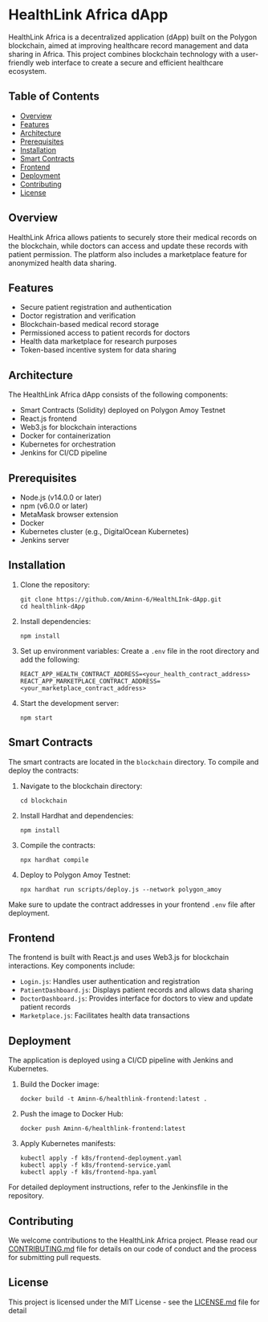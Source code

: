 # HealthLink Africa dApp

HealthLink Africa is a decentralized application (dApp) built on the Polygon blockchain, aimed at improving healthcare record management and data sharing in Africa. This project combines blockchain technology with a user-friendly web interface to create a secure and efficient healthcare ecosystem.

## Table of Contents

- [Overview](#overview)
- [Features](#features)
- [Architecture](#architecture)
- [Prerequisites](#prerequisites)
- [Installation](#installation)
- [Smart Contracts](#smart-contracts)
- [Frontend](#frontend)
- [Deployment](#deployment)
- [Contributing](#contributing)
- [License](#license)

## Overview

HealthLink Africa allows patients to securely store their medical records on the blockchain, while doctors can access and update these records with patient permission. The platform also includes a marketplace feature for anonymized health data sharing.

## Features

- Secure patient registration and authentication
- Doctor registration and verification
- Blockchain-based medical record storage
- Permissioned access to patient records for doctors
- Health data marketplace for research purposes
- Token-based incentive system for data sharing

## Architecture

The HealthLink Africa dApp consists of the following components:

- Smart Contracts (Solidity) deployed on Polygon Amoy Testnet
- React.js frontend
- Web3.js for blockchain interactions
- Docker for containerization
- Kubernetes for orchestration
- Jenkins for CI/CD pipeline

## Prerequisites

- Node.js (v14.0.0 or later)
- npm (v6.0.0 or later)
- MetaMask browser extension
- Docker
- Kubernetes cluster (e.g., DigitalOcean Kubernetes)
- Jenkins server

## Installation

1. Clone the repository:
   ```
   git clone https://github.com/Aminn-6/HealthLInk-dApp.git
   cd healthlink-dApp
   ```

2. Install dependencies:
   ```
   npm install
   ```

3. Set up environment variables:
   Create a `.env` file in the root directory and add the following:
   ```
   REACT_APP_HEALTH_CONTRACT_ADDRESS=<your_health_contract_address>
   REACT_APP_MARKETPLACE_CONTRACT_ADDRESS=<your_marketplace_contract_address>
   ```

4. Start the development server:
   ```
   npm start
   ```

## Smart Contracts

The smart contracts are located in the `blockchain` directory. To compile and deploy the contracts:

1. Navigate to the blockchain directory:
   ```
   cd blockchain
   ```

2. Install Hardhat and dependencies:
   ```
   npm install
   ```

3. Compile the contracts:
   ```
   npx hardhat compile
   ```

4. Deploy to Polygon Amoy Testnet:
   ```
   npx hardhat run scripts/deploy.js --network polygon_amoy
   ```

Make sure to update the contract addresses in your frontend `.env` file after deployment.

## Frontend

The frontend is built with React.js and uses Web3.js for blockchain interactions. Key components include:

- `Login.js`: Handles user authentication and registration
- `PatientDashboard.js`: Displays patient records and allows data sharing
- `DoctorDashboard.js`: Provides interface for doctors to view and update patient records
- `Marketplace.js`: Facilitates health data transactions

## Deployment

The application is deployed using a CI/CD pipeline with Jenkins and Kubernetes. 

1. Build the Docker image:
   ```
   docker build -t Aminn-6/healthlink-frontend:latest .
   ```

2. Push the image to Docker Hub:
   ```
   docker push Aminn-6/healthlink-frontend:latest
   ```

3. Apply Kubernetes manifests:
   ```
   kubectl apply -f k8s/frontend-deployment.yaml
   kubectl apply -f k8s/frontend-service.yaml
   kubectl apply -f k8s/frontend-hpa.yaml
   ```

For detailed deployment instructions, refer to the Jenkinsfile in the repository.

## Contributing

We welcome contributions to the HealthLink Africa project. Please read our [CONTRIBUTING.md](CONTRIBUTING.md) file for details on our code of conduct and the process for submitting pull requests.

## License

This project is licensed under the MIT License - see the [LICENSE.md](LICENSE.md) file for detail

